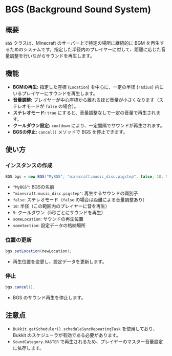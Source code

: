 # BGS (Background Sound System)

## 概要
`BGS` クラスは、Minecraft のサーバー上で特定の場所に継続的に BGM を再生するためのシステムです。指定した半径内のプレイヤーに対して、距離に応じた音量調整を行いながらサウンドを再生します。

## 機能
- **BGMの再生:** 指定した座標 (`Location`) を中心に、一定の半径 (`radius`) 内にいるプレイヤーにサウンドを再生します。
- **音量調整:** プレイヤーが中心座標から離れるほど音量が小さくなります（ステレオモードが `false` の場合）。
- **ステレオモード:** `true` にすると、音量調整なしで一定の音量で再生されます。
- **クールダウン設定:** `cooldown` により、一定間隔でサウンドが再生されます。
- **BGSの停止:** `cancel()` メソッドで BGS を停止できます。

## 使い方
### インスタンスの作成
```java
BGS bgs = new BGS("MyBGS", "minecraft:music_disc.pigstep", false, 10, 5, someLocation, someSection);
```
- `"MyBGS"`: BGSの名前
- `"minecraft:music_disc.pigstep"`: 再生するサウンドの識別子
- `false`: ステレオモード（`false` の場合は距離による音量調整あり）
- `10`: 半径（この範囲内のプレイヤーに音を再生）
- `5`: クールダウン（5秒ごとにサウンドを再生）
- `someLocation`: サウンドの再生位置
- `someSection`: 設定データの格納場所

### 位置の更新
```java
bgs.setLocation(newLocation);
```
- 再生位置を変更し、設定データを更新します。

### 停止
```java
bgs.cancel();
```
- BGS のサウンド再生を停止します。

## 注意点
- `Bukkit.getScheduler().scheduleSyncRepeatingTask` を使用しており、Bukkit のスケジューラが有効である必要があります。
- `SoundCategory.MASTER` で再生されるため、プレイヤーのマスター音量設定に依存します。

